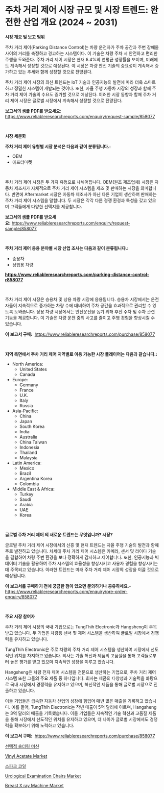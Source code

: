 <p><h1>주차 거리 제어 시장 규모 및 시장 트렌드: 완전한 산업 개요 (2024 ~ 2031)</h1></p><p><strong>시장 개요 및 보고 범위</strong></p>
<p><p>주차 거리 제어(Parking Distance Control)는 차량 운전자가 주차 공간과 주변 장애물 사이의 거리를 측정하고 경고하는 시스템이다. 이 기술은 차량 주차 시 안전하고 편리한 주행을 도와준다. 주차 거리 제어 시장은 현재 8.4%의 연평균 성장률을 보이며, 미래에도 계속해서 성장할 것으로 예상된다. 이 시장은 차량 안전 기술의 중요성이 계속해서 증가하고 있는 추세와 함께 성장할 것으로 전망된다.</p><p>주차 거리 제어 시장의 최신 트렌드는 IoT 기술과 인공지능의 발전에 따라 더욱 스마트하고 정밀한 시스템이 개발되는 것이다. 또한, 자율 주행 자동차 시장의 성장과 함께 주차 거리 제어 기술의 수요도 증가할 것으로 예상된다. 이러한 시장 동향과 함께 주차 거리 제어 시장은 글로벌 시장에서 계속해서 성장할 것으로 전망된다.</p></p>
<p><strong>보고서의 샘플 PDF를 받으세요:</strong> <a href="https://www.reliableresearchreports.com/enquiry/request-sample/858077">https://www.reliableresearchreports.com/enquiry/request-sample/858077</a></p>
<p>&nbsp;</p>
<p><strong>시장 세분화</strong></p>
<p><strong>주차 거리 제어 유형별 시장 분석은 다음과 같이 분류됩니다.:</strong></p>
<p><ul><li>OEM</li><li>애프터마켓</li></ul></p>
<p>&nbsp;</p>
<p><p>주차 거리 제어 시장은 두 가지 유형으로 나뉘어집니다. OEM(원조 제조업체) 시장은 자동차 제조사가 자체적으로 주차 거리 제어 시스템을 제조 및 판매하는 시장을 의미합니다. 반면에 Aftermarket 시장은 자동차 제조사가 아닌 다른 기업이 생산하여 판매하는 주차 거리 제어 시스템을 말합니다. 두 시장은 각각 다른 경쟁 환경과 특성을 갖고 있으며 고객들에게 다양한 선택지를 제공합니다.</p></p>
<p><strong>보고서의 샘플 PDF를 받으세요:</strong>&nbsp;<a href="https://www.reliableresearchreports.com/enquiry/request-sample/858077">https://www.reliableresearchreports.com/enquiry/request-sample/858077</a></p>
<p>&nbsp;</p>
<p><strong> 주차 거리 제어 응용 분야별 시장 산업 조사는 다음과 같이 분류됩니다.:</strong></p>
<p><ul><li>승용차</li><li>상업용 차량</li></ul></p>
<p><strong><a href="https://www.reliableresearchreports.com/parking-distance-control-r858077">https://www.reliableresearchreports.com/parking-distance-control-r858077</a></strong></p>
<p>&nbsp;</p>
<p><p>주차 거리 제어 시장은 승용차 및 상용 차량 시장에 응용됩니다. 승용차 시장에서는 운전자들이 지속적으로 증가하는 차량 수에 대비하여 주차 공간을 효과적으로 관리할 수 있도록 도와줍니다. 상용 차량 시장에서는 안전운전을 돕기 위해 후진 주차 및 주차 관련 기능을 제공합니다. 이 기술은 차량 운전 중의 사고를 줄이고 주행 경험을 향상시킬 수 있습니다.</p></p>
<p><strong>이 보고서 구매:</strong>&nbsp; <a href="https://www.reliableresearchreports.com/purchase/858077">https://www.reliableresearchreports.com/purchase/858077</a></p>
<p>&nbsp;</p>
<p><strong>지역 측면에서 주차 거리 제어 지역별로 이용 가능한 시장 플레이어는 다음과 같습니다.:</strong></p>
<p><ul>
    <li>
        North America:
        <ul>
            <li>United States</li>
            <li>Canada</li>
        </ul>
    </li>
    <li>
        Europe:
        <ul>
            <li>Germany</li>
            <li>France</li>
            <li>U.K.</li>
            <li>Italy</li>
            <li>Russia</li>
        </ul>
    </li>
    <li>
        Asia-Pacific:
        <ul>
            <li>China</li>
            <li>Japan</li>
            <li>South Korea</li>
            <li>India</li>
            <li>Australia</li>
            <li>China Taiwan</li>
            <li>Indonesia</li>
            <li>Thailand</li>
            <li>Malaysia</li>
        </ul>
    </li>
    <li>
        Latin America:
        <ul>
            <li>Mexico</li>
            <li>Brazil</li>
            <li>Argentina Korea</li>
            <li>Colombia</li>
        </ul>
    </li>
    <li>
        Middle East & Africa:
        <ul>
            <li>Turkey</li>
            <li>Saudi</li>
            <li>Arabia</li>
            <li>UAE</li>
            <li>Korea</li>
        </ul>
    </li>
    </ul></p>
<p>&nbsp;</p>
<p><strong>글로벌 주차 거리 제어 의 새로운 트렌드는 무엇입니까? 시장?</strong></p>
<p><p>글로벌 주차 거리 제어 시장에서의 신흥 및 현재 트렌드는 자율 주행 기술의 발전과 함께 주로 발전하고 있습니다. 차세대 주차 거리 제어 시스템은 카메라, 센서 및 라이다 기술을 결합하여 차량 주변 환경을 보다 정확하게 감지하고 제어합니다. 또한, 인공지능과 빅데이터 기술을 활용하여 주차 시스템의 효율성을 향상시키고 사용자 경험을 향상시키는 데 주목되고 있습니다. 이러한 트렌드는 미래 주차 거리 제어 시장의 성장을 이끌 것으로 예상됩니다.</p></p>
<p><strong>이 보고서를 구매하기 전에 궁금한 점이 있으면 문의하거나 공유하세요.</strong>- <a href="https://www.reliableresearchreports.com/enquiry/pre-order-enquiry/858077">https://www.reliableresearchreports.com/enquiry/pre-order-enquiry/858077</a></p>
<p>&nbsp;</p>
<p><strong>주요 시장 참여자</strong></p>
<p><p>주차 거리 제어 시장의 국내 기업으로는 TungThih Electronic과 Hangsheng이 주목받고 있습니다. 두 기업은 차량용 센서 및 제어 시스템을 생산하여 글로벌 시장에서 경쟁력을 유지하고 있습니다. </p><p>TungThih Electronic은 주로 차량의 주차 거리 제어 시스템을 생산하여 시장에서 선도적인 위치를 차지하고 있습니다. 회사는 기술 혁신과 제품의 고품질을 통해 고객들로부터 높은 평가를 받고 있으며 지속적인 성장을 이루고 있습니다. </p><p>Hangsheng은 차량 전자 제어 시스템을 전문으로 생산하는 기업으로, 주차 거리 제어 시스템 또한 그들의 주요 제품 중 하나입니다. 회사는 제품의 다양성과 기술력을 바탕으로 국내 시장에서 경쟁력을 유지하고 있으며, 혁신적인 제품을 통해 글로벌 시장으로 진출하고 있습니다. </p><p>이들 기업들은 급속한 자동차 산업의 성장에 힘입어 매년 많은 매출을 기록하고 있습니다. 예를 들어, TungThih Electronic는 작년 매출이 5억 달러에 이르며, Hangsheng는 3억 달러의 매출을 기록했습니다. 이들 기업들은 지속적인 기술 혁신과 고품질 제품을 통해 시장에서 선도적인 위치를 유지하고 있으며, 더 나아가 글로벌 시장에서도 경쟁력을 확보하기 위해 노력하고 있습니다.</p></p>
<p><strong>이 보고서 구매:</strong>&nbsp;&nbsp;<a href="https://www.reliableresearchreports.com/purchase/858077">https://www.reliableresearchreports.com/purchase/858077</a></p>
<p><p><a href="https://github.com/Madalyell456456/Market-Research-Report-List-1/blob/main/228413121696.md">선택적 솔더링 머신</a></p><p><a href="https://issuu.com/reportprime-2/docs/vinyl-acetate-market-size-2030.pptx">Vinyl Acetate Market</a></p><p><a href="https://github.com/vs019sa3m8x/Market-Research-Report-List-1/blob/main/601315221695.md">스파크 코일</a></p><p><a href="https://github.com/mauripalmi/Market-Research-Report-List-2/blob/main/urological-examination-chairs-market.md">Urological Examination Chairs Market</a></p><p><a href="https://github.com/gulaimolin/Market-Research-Report-List-4/blob/main/breast-x-ray-machine-market.md">Breast X ray Machine Market</a></p></p>